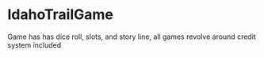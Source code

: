 # IdahoTrailGame
Game has has dice roll, slots, and story line, all games revolve around credit system included

